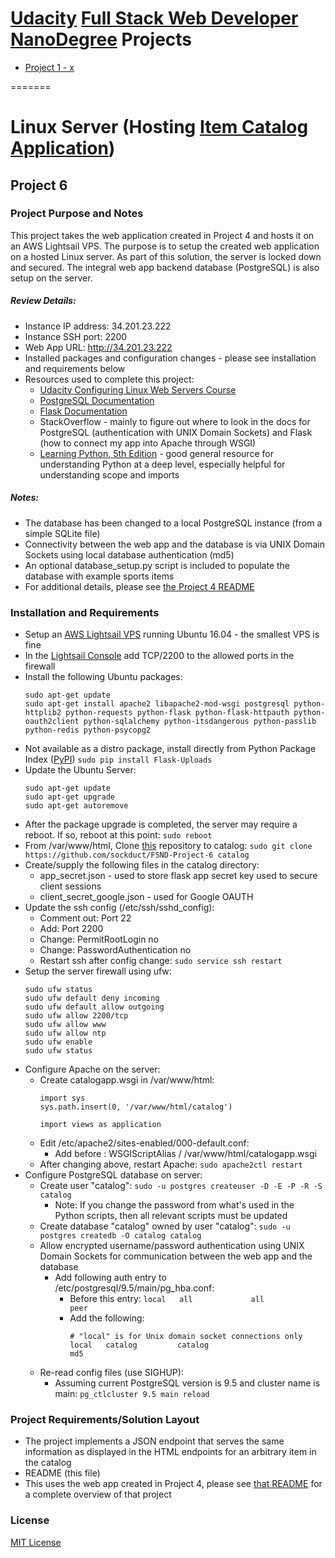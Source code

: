 # [Udacity](https://www.udacity.com/) [Full Stack Web Developer NanoDegree](https://www.udacity.com/course/full-stack-web-developer-nanodegree--nd004) Projects

* [Project 1 - x](Project1)

=======

# Linux Server (Hosting [Item Catalog Application](https://github.com/sockduct/FSND-Project-4/))
## Project 6

### Project Purpose and Notes
This project takes the web application created in Project 4 and hosts it on an AWS Lightsail VPS.  The purpose is to setup the created web application on a hosted Linux server.  As part of this solution, the server is locked down and secured.  The integral web app backend database (PostgreSQL) is also setup on the server.

##### Review Details:
* Instance IP address:  34.201.23.222
* Instance SSH port:  2200
* Web App URL:  http://34.201.23.222
* Installed packages and configuration changes - please see installation and requirements below
* Resources used to complete this project:
  * [Udacity Configuring Linux Web Servers Course](https://www.udacity.com/course/configuring-linux-web-servers--ud299)
  * [PostgreSQL Documentation](https://www.postgresql.org/docs/9.5/static/index.html)
  * [Flask Documentation](http://flask.pocoo.org/docs/0.12/)
  * StackOverflow - mainly to figure out where to look in the docs for PostgreSQL (authentication with UNIX Domain Sockets) and Flask (how to connect my app into Apache through WSGI)
  * [Learning Python, 5th Edition](https://www.safaribooksonline.com/library/view/learning-python-5th/9781449355722/) - good general resource for understanding Python at a deep level, especially helpful for understanding scope and imports

##### Notes:
* The database has been changed to a local PostgreSQL instance (from a simple SQLite file)
* Connectivity between the web app and the database is via UNIX Domain Sockets using local database authentication (md5)
* An optional database_setup.py script is included to populate the database with example sports items
* For additional details, please see [the Project 4 README](https://github.com/sockduct/FSND-Project-4/blob/master/README.md)

### Installation and Requirements
* Setup an [AWS Lightsail VPS](https://amazonlightsail.com/) running Ubuntu 16.04 - the smallest VPS is fine
* In the [Lightsail Console](https://lightsail.aws.amazon.com/ls/webapp/home/resources) add TCP/2200 to the allowed ports in the firewall
* Install the following Ubuntu packages:
  ```
  sudo apt-get update
  sudo apt-get install apache2 libapache2-mod-wsgi postgresql python-httplib2 python-requests python-flask python-flask-httpauth python-oauth2client python-sqlalchemy python-itsdangerous python-passlib python-redis python-psycopg2
  ```
* Not available as a distro package, install directly from Python Package Index ([PyPI](https://pypi.python.org/))
  `sudo pip install Flask-Uploads`
* Update the Ubuntu Server:
  ```
  sudo apt-get update
  sudo apt-get upgrade
  sudo apt-get autoremove
  ```
* After the package upgrade is completed, the server may require a reboot.  If so, reboot at this point:
  `sudo reboot`
* From /var/www/html, Clone [this](https://github.com/sockduct/FSND-Project-6) repository to catalog:
  `sudo git clone https://github.com/sockduct/FSND-Project-6 catalog`
* Create/supply the following files in the catalog directory:
  * app_secret.json - used to store flask app secret key used to secure client sessions
  * client_secret_google.json - used for Google OAUTH
* Update the ssh config (/etc/ssh/sshd_config):
  * Comment out:  Port 22
  * Add:  Port 2200
  * Change:  PermitRootLogin no
  * Change:  PasswordAuthentication no
  * Restart ssh after config change:  `sudo service ssh restart`
* Setup the server firewall using ufw:
  ```
  sudo ufw status
  sudo ufw default deny incoming
  sudo ufw default allow outgoing
  sudo ufw allow 2200/tcp
  sudo ufw allow www
  sudo ufw allow ntp
  sudo ufw enable
  sudo ufw status
  ```
* Configure Apache on the server:
  * Create catalogapp.wsgi in /var/www/html:
      ```
      import sys
      sys.path.insert(0, '/var/www/html/catalog')

      import views as application
      ```
  * Edit /etc/apache2/sites-enabled/000-default.conf:
    * Add before </VirtualHost>:  WSGIScriptAlias / /var/www/html/catalogapp.wsgi
  * After changing above, restart Apache:
    `sudo apache2ctl restart`
* Configure PostgreSQL database on server:
  * Create user "catalog":  `sudo -u postgres createuser -D -E -P -R -S catalog`
    * Note:  If you change the password from what's used in the Python scripts, then all relevant scripts must be updated
  * Create database "catalog" owned by user "catalog":  `sudo -u postgres createdb -O catalog catalog`
  * Allow encrypted username/password authentication using UNIX Domain Sockets for communication between the web app and the database
    * Add following auth entry to /etc/postgresql/9.5/main/pg_hba.conf:
      * Before this entry:
        `local   all             all                                     peer`
      * Add the following:
        ```
        # "local" is for Unix domain socket connections only
        local   catalog         catalog                                 md5
        ```
  * Re-read config files (use SIGHUP):
    * Assuming current PostgreSQL version is 9.5 and cluster name is main:
      `pg_ctlcluster 9.5 main reload`

### Project Requirements/Solution Layout
* The project implements a JSON endpoint that serves the same information as displayed in the HTML endpoints for an arbitrary item in the catalog
* README (this file)
* This uses the web app created in Project 4, please see [that README](https://github.com/sockduct/FSND-Project-4/blob/master/README.md) for a complete overview of that project

### License
[MIT License](license.txt)


